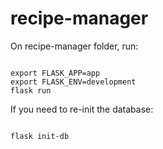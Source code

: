 # recipe-manager

On recipe-manager folder, run:

<code>
export FLASK_APP=app
export FLASK_ENV=development
flask run
</code>

If you need to re-init the database:

<code>
flask init-db
</code>